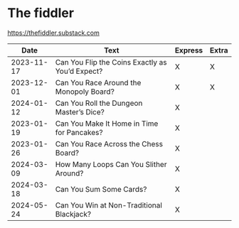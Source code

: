 # The fiddler

https://thefiddler.substack.com


| Date       | Text                                            | Express | Extra |
| ---------- | ----------------------------------------------- | ------- | ----- |
| 2023-11-17 | Can You Flip the Coins Exactly as You’d Expect? | X       | X     |
| 2023-12-01 | Can You Race Around the Monopoly Board?         | X       | X     |
| 2024-01-12 | Can You Roll the Dungeon Master’s Dice?         | X       |       |
| 2023-01-19 | Can You Make It Home in Time for Pancakes?      | X       |       |
| 2023-01-26 | Can You Race Across the Chess Board?            | X       |       |
| 2024-03-09 | How Many Loops Can You Slither Around?          | X       |       |
| 2024-03-18 | Can You Sum Some Cards? 				           | X       |       |
| 2024-05-24 | Can You Win at Non-Traditional Blackjack?       | X       |       |

